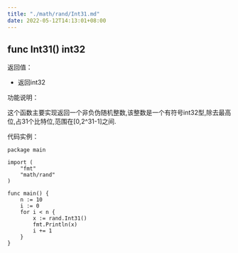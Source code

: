 ```yaml
---
title: "./math/rand/Int31.md"
date: 2022-05-12T14:13:01+08:00
---
```

## func Int31() int32

返回值：

- 返回int32

功能说明：


这个函数主要实现返回一个非负伪随机整数,该整数是一个有符号int32型,除去最高位,占31个比特位,范围在[0,2^31-1]之间.


代码实例：

	package main

	import (
		"fmt"
		"math/rand"
	)

	func main() {
		n := 10
		i := 0
		for i < n {
			x := rand.Int31()
			fmt.Println(x)
			i += 1
		}
	}







